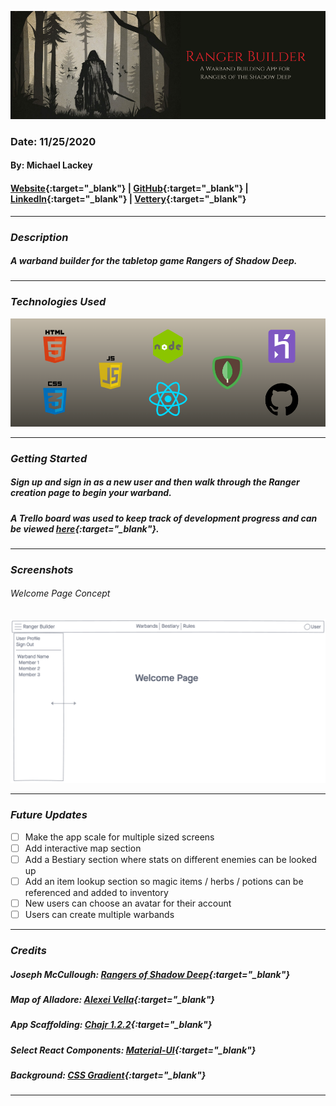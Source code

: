 ![Ranger Builder](public/images/readme/banner.png)

### Date: 11/25/2020

#### By: Michael Lackey

#### [Website](https://michaellackey.com/){:target="_blank"} | [GitHub](https://github.com/mlackey9601){:target="_blank"} | [LinkedIn](https://www.linkedin.com/in/michaelglackey/){:target="_blank"} | [Vettery](https://www.vettery.com/ga/employers){:target="_blank"}
***

### ***Description***

##### A warband builder for the tabletop game Rangers of Shadow Deep.
***

### ***Technologies Used***

![Technologies Used](public/images/readme/tech-banner.png)
***

### ***Getting Started***

##### Sign up and sign in as a new user and then walk through the Ranger creation page to begin your warband.
##### A Trello board was used to keep track of development progress and can be viewed [here](https://trello.com/b/XfxdvytM){:target="_blank"}.
<!-- ##### The project itself was deployed using Heroku and can be viewed [here](url). -->
***

### ***Screenshots***

###### Welcome Page Concept
![Welcome Page](public/images/readme/concepts/concept1.png)
***

### ***Future Updates***

- [ ] Make the app scale for multiple sized screens
- [ ] Add interactive map section
- [ ] Add a Bestiary section where stats on different enemies can be looked up
- [ ] Add an item lookup section so magic items / herbs / potions can be referenced and added to inventory
- [ ] New users can choose an avatar for their account
- [ ] Users can create multiple warbands
***

### ***Credits***

##### Joseph McCullough: [Rangers of Shadow Deep](https://www.drivethrurpg.com/browse/pub/11264){:target="_blank"}

##### Map of Alladore: [Alexei Vella](https://www.facebook.com/groups/199819667485240/permalink/599052670895269){:target="_blank"}

##### App Scaffolding: [Chajr 1.2.2](https://github.com/davidstinson/chajr){:target="_blank"}

##### Select React Components: [Material-UI](https://material-ui.com/){:target="_blank"}

##### Background: [CSS Gradient](https://cssgradient.io/){:target="_blank"}


***